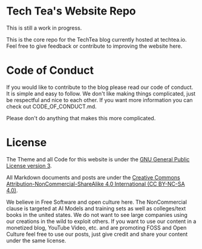 # Tech Tea's Website Repo

This is still a work in progress.

This is the core repo for the TechTea blog currently hosted at techtea.io. Feel free to give feedback or contribute to improving the website here.

# Code of Conduct

If you would like to contribute to the blog please read our code of conduct. It is simple and easy to follow. We don't like making things complicated, just be respectful and nice to each other. If you want more information you can check out CODE_OF_CONDUCT.md.

Please don't do anything that makes this more complicated.

# License

The Theme and all Code for this website is under the [GNU General Public License version 3](https://www.gnu.org/licenses/).

All Markdown documents and posts are under the [Creative Commons Attribution-NonCommercial-ShareAlike 4.0 International (CC BY-NC-SA 4.0)](https://creativecommons.org/licenses/by-nc-sa/4.0/).

We believe in Free Software and open culture here. The NonCommercial clause is targeted at AI Models and training sets as well as colleges/text books in the united states. We do not want to see large companies using our creations in the wild to exploit others. If you want to use our content in a monetized blog, YouTube Video, etc. and are promoting FOSS and Open Culture feel free to use our posts, just give credit and share your content under the same license.



